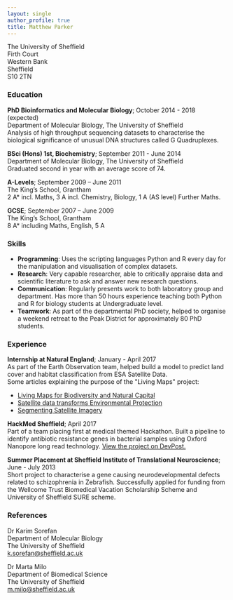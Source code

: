 ```yaml
---
layout: single
author_profile: true
title: Matthew Parker
---
```

 
The University of Sheffield  
Firth Court  
Western Bank  
Sheffield  
S10 2TN  

### Education

**PhD Bioinformatics and Molecular Biology**; October 2014 - 2018 (expected)  
Department of Molecular Biology, The University of Sheffield  
Analysis of high throughput sequencing datasets to characterise the biological
significance of unusual DNA structures called G Quadruplexes.

**BSci (Hons) 1st, Biochemistry**; September 2011 - June 2014  
Department of Molecular Biology, The University of Sheffield  
Graduated second in year with an average score of 74.

**A-Levels**; September 2009 – June 2011  
The King’s School, Grantham  
2 A* incl. Maths, 3 A incl. Chemistry, Biology, 1 A (AS level) Further Maths.

**GCSE**; September 2007 – June 2009  
The King’s School, Grantham  
8 A* including Maths, English, 5 A

### Skills

* **Programming**: Uses the scripting languages Python and R every day for
the manipulation and visualisation of complex datasets.
* **Research**: Very capable researcher, able to critically appraise data and
scientific literature to ask and answer new research questions.
* **Communication**: Regularly presents work to both laboratory group and
department. Has more than 50 hours experience teaching both Python and R for
biology students at Undergraduate level.
* **Teamwork**: As part of the departmental PhD society, helped to organise a
weekend retreat to the Peak District for approximately 80 PhD students.

### Experience

**Internship at Natural England**; January - April 2017  
As part of the Earth Observation team, helped build a model to predict land
cover and habitat classification from ESA Satellite Data.  
Some articles explaining the purpose of the "Living Maps" project:
* [Living Maps for Biodiversity and Natural Capital](http://www.spaceforsmartergovernment.uk/case-study/eo-dip-living-maps-for-biodiversity-and-natural-capital/)
* [Satellite data transforms Environmental Protection](https://www.gov.uk/government/news/green-space-satellite-data-transforms-environmental-protection)
* [Segmenting Satellite Imagery](http://mparkerbio.com/Habitat-Mapping-Part-1-Segmentation/)

**HackMed Sheffield**; April 2017  
Part of a team placing first at medical themed Hackathon. Built a pipeline to
identify antibiotic resistance genes in bacterial samples using Oxford Nanopore
long read technology. [View the project on DevPost.](https://devpost.com/software/dnamazing)

**Summer Placement at Sheffield Institute of Translational Neuroscience**;
June - July 2013  
Short project to characterise a gene causing neurodevelopmental defects related
to schizophrenia in Zebrafish.
Successfully applied for funding from the Wellcome Trust Biomedical Vacation
Scholarship Scheme and University of Sheffield SURE scheme.

### References

Dr Karim Sorefan                    
Department of Molecular Biology  
The University of Sheffield  
k.sorefan@sheffield.ac.uk  

Dr Marta Milo  
Department of Biomedical Science  
The University of Sheffield  
m.milo@sheffield.ac.uk  
